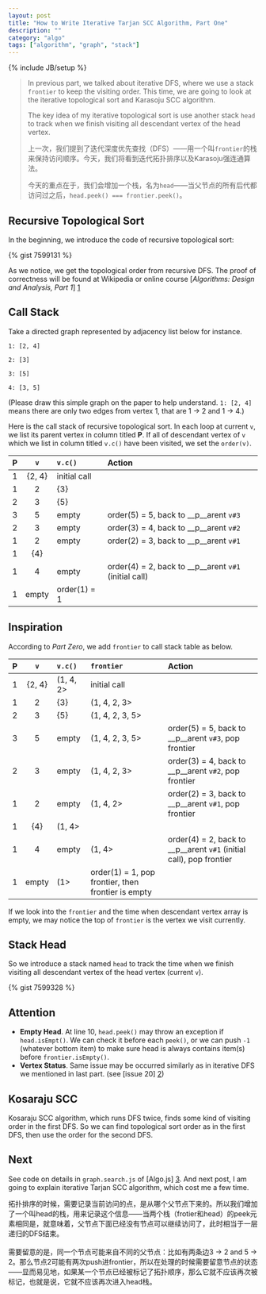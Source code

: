 ```yaml
---
layout: post
title: "How to Write Iterative Tarjan SCC Algorithm, Part One"
description: ""
category: "algo"
tags: ["algorithm", "graph", "stack"]
---
```

{% include JB/setup %}

> In previous part, we talked about iterative DFS, where we use a stack `frontier` to keep the visiting order. This time, we are going to look at the iterative topological sort and Karasoju SCC algorithm.
>
>
> The key idea of my iterative topological sort is use another stack `head` to track when we finish visiting all descendant vertex of the head vertex.
>
>
> 上一次，我们提到了迭代深度优先查找（DFS）——用一个叫`frontier`的栈来保持访问顺序。今天，我们将看到迭代拓扑排序以及Karasoju强连通算法。
>
>
> 今天的重点在于，我们会增加一个栈，名为`head`——当父节点的所有后代都访问过之后，`head.peek() === frontier.peek()`。

<!--more-->

## Recursive Topological Sort
In the beginning, we introduce the code of recursive topological sort:

{% gist 7599131 %}

As we notice, we get the topological order from recursive DFS. The proof of correctness will be found at Wikipedia or online course [_Algorithms: Design and Analysis, Part 1_] [1]

## Call Stack

Take a directed graph represented by adjacency list below for instance.

`1: [2, 4]`

`2: [3]`

`3: [5]`

`4: [3, 5]`

(Please draw this simple graph on the paper to help understand. `1: [2, 4]` means there are only two edges from vertex 1, that are 1 → 2 and 1 → 4.)

Here is the call stack of recursive topological sort. In each loop at current `v`, we list its parent vertex in column titled __P__. If all of descendant vertex of `v` which we list in column titled `v.c()` have been visited, we set the `order(v)`.

P | `v` | `v.c()` | Action
:---:|:---:|:---|:---
 | 1 | {2, 4} | initial call
 1 | 2 | {3} | 
 2 | 3 | {5} | 
 3 | 5 | empty | order(5) = 5, back to __p__arent `v#3`
 2 | 3 | empty | order(3) = 4, back to __p__arent `v#2`
 1 | 2 | empty | order(2) = 3, back to __p__arent `v#1`
 | 1 | {4} | 
 1 | 4 | empty  | order(4) = 2, back to __p__arent `v#1` (initial call)
 | 1 | empty  | order(1) = 1

## Inspiration

According to _Part Zero_, we add `frontier` to call stack table as below.

P | `v` | `v.c()` | `frontier` | Action
:---:|:---:|:---|:---|:---
 | 1 | {2, 4} | (1, 4, 2> | initial call
 1 | 2 | {3} | (1, 4, 2, 3> | 
 2 | 3 | {5} | (1, 4, 2, 3, 5> | 
 3 | 5 | empty | (1, 4, 2, 3, 5> | order(5) = 5, back to __p__arent `v#3`, pop frontier
 2 | 3 | empty | (1, 4, 2, 3> | order(3) = 4, back to __p__arent `v#2`, pop frontier
 1 | 2 | empty | (1, 4, 2>  | order(2) = 3, back to __p__arent `v#1`, pop frontier
 | 1 | {4} | (1, 4> | 
 1 | 4 | empty  |  (1, 4> | order(4) = 2, back to __p__arent `v#1` (initial call), pop frontier
 | 1 | empty  | (1> | order(1) = 1, pop frontier, then frontier is empty

If we look into the `frontier` and the time when descendant vertex array is empty, we may notice the top of `frontier` is the vertex we visit currently.

## Stack Head

So we introduce a stack named `head` to track the time when we finish visiting all descendant vertex of the head vertex (current `v`). 

{% gist 7599328 %}

## Attention
* __Empty Head__. At line 10, `head.peek()` may throw an exception if `head.isEmpt()`. We can check it before each `peek()`, or we can push `-1` (whatever bottom item) to make sure head is always contains item(s) before `frontier.isEmpty()`.
* __Vertex Status__. Same issue may be occurred similarly as in iterative DFS we mentioned in last part. (see [issue 20] [2])

## Kosaraju SCC
Kosaraju SCC algorithm, which runs DFS twice, finds some kind of visiting order in the first DFS. So we can find topological sort order as in the first DFS, then use the order for the second DFS.

## Next 
See code on details in `graph.search.js` of [Algo.js] [3]. And next post, I am going to explain iterative Tarjan SCC algorithm, which cost me a few time.

<div class="post-content lang zh-cn">
拓扑排序的时候，需要记录当前访问的点，是从哪个父节点下来的。所以我们增加了一个叫head的栈，用来记录这个信息——当两个栈（frotier和head）的peek元素相同是，就意味着，父节点下面已经没有节点可以继续访问了，此时相当于一层递归的DFS结束。
<br />
<br />
需要留意的是，同一个节点可能来自不同的父节点：比如有两条边3 → 2 and 5 → 2。那么节点2可能有两次push进frontier，所以在处理的时候需要留意节点的状态——显而易见地，如果某一个节点已经被标记了拓扑顺序，那么它就不应该再次被标记，也就是说，它就不应该再次进入head栈。
</div>

<br />

[1]: https://www.coursera.org/course/algo					"Online course by Tim Roughgarden"
[2]: https://code.google.com/p/algo-js/issues/detail?id=20	"Issue 20"
[3]: https://code.google.com/p/algo-js						"Algo.js"
